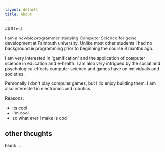 ```yaml
---
layout: default
title: About
---
```


###Test

I am a newbie programmer studying Computer Science for game development at Falmouth university. Unlike most other students I had no background in programming prior to beginning the course 8 months ago.

I am very interested in 'gamification' and the application of computer science in education and e-health. I am also very intrigued by the social and psychological effects computer science and games have on individuals and societies.

Personally I don't play computer games, but I do enjoy building them. I am also interested in electronics and robotics.

Reasons:
- its cool
- i'm cool
- so what ever I  make is cool

## other thoughts

blank.....
